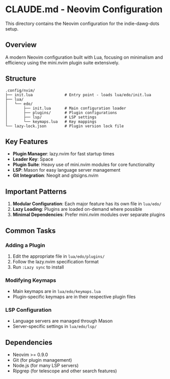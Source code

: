 # CLAUDE.md - Neovim Configuration

This directory contains the Neovim configuration for the indie-dawg-dots setup.

## Overview

A modern Neovim configuration built with Lua, focusing on minimalism and efficiency using the mini.nvim plugin suite extensively.

## Structure

```
.config/nvim/
├── init.lua              # Entry point - loads lua/edo/init.lua
├── lua/
│   └── edo/
│       ├── init.lua      # Main configuration loader
│       ├── plugins/      # Plugin configurations
│       ├── lsp/          # LSP settings
│       └── keymaps.lua   # Key mappings
└── lazy-lock.json        # Plugin version lock file
```

## Key Features

- **Plugin Manager**: lazy.nvim for fast startup times
- **Leader Key**: Space
- **Plugin Suite**: Heavy use of mini.nvim modules for core functionality
- **LSP**: Mason for easy language server management
- **Git Integration**: Neogit and gitsigns.nvim

## Important Patterns

1. **Modular Configuration**: Each major feature has its own file in `lua/edo/`
2. **Lazy Loading**: Plugins are loaded on-demand where possible
3. **Minimal Dependencies**: Prefer mini.nvim modules over separate plugins

## Common Tasks

### Adding a Plugin
1. Edit the appropriate file in `lua/edo/plugins/`
2. Follow the lazy.nvim specification format
3. Run `:Lazy sync` to install

### Modifying Keymaps
- Main keymaps are in `lua/edo/keymaps.lua`
- Plugin-specific keymaps are in their respective plugin files

### LSP Configuration
- Language servers are managed through Mason
- Server-specific settings in `lua/edo/lsp/`

## Dependencies

- Neovim >= 0.9.0
- Git (for plugin management)
- Node.js (for many LSP servers)
- Ripgrep (for telescope and other search features)
